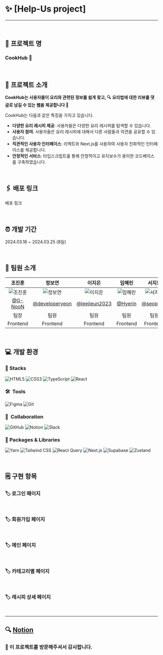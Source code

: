 # ✨ [Help-Us project]
---

<br>

## 📌 프로젝트 명
### **CookHub 🌿**


<br>

## 📌 프로젝트 소개

**CookHub는 사용자들이 요리와 관련된 정보를 쉽게 찾고, 🔍**
**요리법에 대한 리뷰를 댓글로 남길 수 있는 웹을 제공합니다 🍕**

CookHub는 다음과 같은 특징을 가지고 있습니다.

- **다양한 요리 레시피 제공**: 사용자들은 다양한 요리 레시피를 탐색할 수 있습니다.
- **사용자 참여**: 사용자들은 요리 레시피에 대해서 다른 사람들과 의견을 공유할 수 있습니다.
- **직관적인 사용자 인터페이스**: 리액트와 Next.js를 사용하여 사용자 친화적인 인터페이스를 제공합니다.
- **안정적인 서비스**: 타입스크립트를 통해 안정적이고 유지보수가 용이한 코드베이스를 구축하였습니다.

<br>

## 🖇️ 배포 링크

배포 링크

<br>

## ⏰ 개발 기간

2024.03.18 ~ 2024.03.25 (8일)

<br>

## 🍑 팀원 소개

|                  **조진훈**                  |             **정보연**             |                 **이지은**                 |               **임혜린**                |                **서지원**                |
| :------------------------------------------: | :--------------------------------: | :----------------------------------------: | :-------------------------------------: | :--------------------------------------: |
| ![조진훈](https://nbcamp2024.slack.com/files/U06AJH8LP2S/F06QVBMHYM9/_________.png) | ![정보연](https://files.slack.com/files-tmb/T06B9PCLY1E-F06QVEYLHB4-c6f42b7299/__________360.png) | ![이지은](https://files.slack.com/files-tmb/T06B9PCLY1E-F06QVBM70EP-4336b0146a/__________360.png) | ![임혜린](https://files.slack.com/files-tmb/T06B9PCLY1E-F06R84TT23T-3662ed93c7/__________360.png) | ![서지원](https://files.slack.com/files-tmb/T06B9PCLY1E-F06RJ8K52UQ-c7a3101249/__________360.png) |
| [@G-NooN](https://github.com/G-NooN) | [@developeryeon](https://github.com/developeryeon) | [@leejieun2023](https://github.com/leejieun2023) | [@Hyerin](https://github.com/limhyerin) | [@seopport](https://github.com/seopport) |
|                     팀장                     |                팀원                |                    팀원                    |                  팀원                   |                   팀원                   |
|                   Frontend                   |              Frontend              |                  Frontend                  |                Frontend                 |                 Frontend                 |


<br>

## 💻 개발 환경
### 🚀  Stacks
![HTML5](https://img.shields.io/badge/html5-E34F26?style=plastic&logo=html5&logoColor=white) ![CSS3](https://img.shields.io/badge/css-1572B6?style=plastic&logo=css3&logoColor=white) ![TypeScript](https://img.shields.io/badge/TypeScript-3178C6?style=plastic&logo=typescript&logoColor=white) ![React](https://img.shields.io/badge/React-61DAFB?style=plastic&logo=react&logoColor=white)

### 🛠  Tools
![Figma](https://img.shields.io/badge/Figma-F24E1E?style=plastic&logo=figma&logoColor=white) ![Git](https://img.shields.io/badge/Git-F05032?style=plastic&logo=git&logoColor=white)

### 👥  Collaboration
![GitHub](https://img.shields.io/badge/GitHub-181717?style=plastic&logo=github&logoColor=white) ![Notion](https://img.shields.io/badge/Notion-000000?style=plastic&logo=notion&logoColor=white) ![Slack](https://img.shields.io/badge/Slack-4A154B?style=plastic&logo=slack&logoColor=white)

### 📂 Packages & Libraries
![Yarn](https://img.shields.io/badge/Yarn-2C8EBB?style=plastic&logo=yarn&logoColor=white) ![Tailwind CSS](https://img.shields.io/badge/Tailwind_CSS-06B6D4?style=plastic&logo=tailwind-css&logoColor=white) ![React Query](https://img.shields.io/badge/React_Query-FF4154?style=plastic&logo=react-query&logoColor=white) ![Next.js](https://img.shields.io/badge/Next.js-000000?style=plastic&logo=next.js&logoColor=white) ![Supabase](https://img.shields.io/badge/Supabase-3ECF8E?style=plastic&logo=supabase&logoColor=white) ![Zustand](https://img.shields.io/badge/Zustand-764ABC?style=plastic&logo=react&logoColor=white)

<br>

## 🗒️ 구현 항목

### 🏷️ 로그인 페이지

<br>

### 🏷️ 회원가입 페이지

<br>

### 🏷️ 메인 페이지

<br>

### 🏷️ 카테고리별 페이지

<br>

### 🏷️ 레시피 상세 페이지

<br>

---
## 🔍 [Notion](https://teamsparta.notion.site/9-a92aa793f6a9454d88d5a6acef0fb9a4)
### 💖 이 프로젝트를 방문해주셔서 감사합니다.

